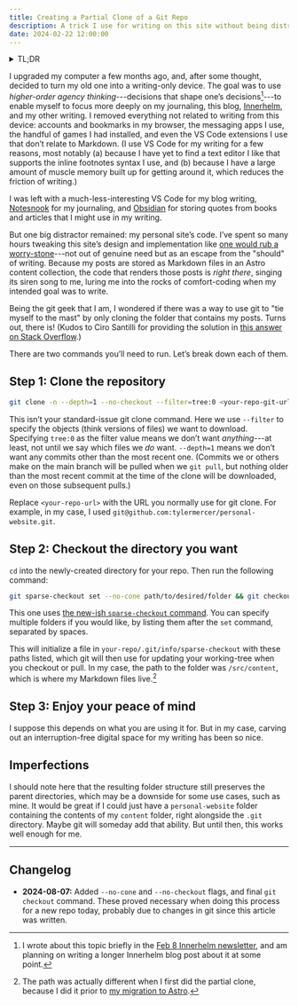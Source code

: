```yaml
---
title: Creating a Partial Clone of a Git Repo
description: A trick I use for writing on this site without being distracted by its code
date: 2024-02-22 12:00:00
---
```


<details>
<summary class="h4">TL;DR</summary>

```bash
git clone -n --depth=1 --no-checkout --filter=tree:0 <your-repo-git-url>
cd your-new-repo-folder
git sparse-checkout set --no-cone path/to/desired/folder
git checkout
```

</details>

I upgraded my computer a few months ago, and, after some thought, decided to
turn my old one into a writing-only device. The goal was to use _higher-order
agency thinking_---decisions that shape one’s
decisions[^innerhelm]---to enable myself to focus more deeply on my journaling, this blog,
[Innerhelm](https://innerhelm.com), and my other writing. I removed everything
not related to writing from this device: accounts and bookmarks in my browser,
the messaging apps I use, the handful of games I had installed, and even the VS
Code extensions I use that don’t relate to Markdown. (I use VS Code for my
writing for a few reasons, most notably (a) because I have yet to find a text
editor I like that supports the inline footnotes syntax I use, and (b) because I
have a large amount of muscle memory built up for getting around it, which
reduces the friction of writing.)

I was left with a much-less-interesting VS Code for my blog writing,
[Notesnook](https://notesnook.com/) for my journaling, and
[Obsidian](https://obsidian.md/) for storing quotes from books and articles that
I might use in my writing.

But one big distractor remained: my personal site’s code. I’ve spent so many
hours tweaking this site’s design and implementation like [one would rub a
worry-stone](https://ethanmarcotte.com/wrote/let-a-website-be-a-worry-stone/)---not
out of genuine need but as an escape from the "should" of writing. Because my
posts are stored as Markdown files in an Astro content collection, the code that
renders those posts is _right there_, singing its siren song to me, luring me
into the rocks of comfort-coding when my intended goal was to write.

Being the git geek that I am, I wondered if there was a way to use git to "tie
myself to the mast" by only cloning the folder that contains my posts. Turns
out, there is! (Kudos to Ciro Santilli for providing the solution in
[this answer on Stack Overflow](https://stackoverflow.com/a/52269934).)

There are two commands you’ll need to run. Let’s break down each of them.

## Step 1: Clone the repository

```bash
git clone -n --depth=1 --no-checkout --filter=tree:0 <your-repo-git-url>
```

This isn’t your standard-issue git clone command. Here we use `--filter` to
specify the objects (think versions of files) we want to download. Specifying
`tree:0` as the filter value means we don’t want _anything_---at least, not
until we say which files we _do_ want. `--depth=1` means we don’t want any
commits other than the most recent one. (Commits we or others make on the main
branch will be pulled when we `git pull`, but nothing older than the most recent
commit at the time of the clone will be downloaded, even on those subsequent
pulls.)

Replace `<your-repo-url>` with the URL you normally use for git clone. For
example, in my case, I used
`git@github.com:tylermercer/personal-website.git`.

## Step 2: Checkout the directory you want

`cd` into the newly-created directory for your repo. Then run the following command:

```bash
git sparse-checkout set --no-cone path/to/desired/folder && git checkout
```

This one uses
[the new-ish `sparse-checkout` command](https://www.git-scm.com/docs/git-sparse-checkout).
You can specify multiple folders if you would like, by listing them after the
`set` command, separated by spaces.

This will initialize a file in `your-repo/.git/info/sparse-checkout` with these
paths listed, which git will then use for updating your working-tree when you
checkout or pull. In my case, the path to the folder was `/src/content`, which
is where my Markdown files live.[^different-before]

## Step 3: Enjoy your peace of mind

I suppose this depends on what you are using it for. But in my case, carving out
an interruption-free digital space for my writing has been so nice.

## Imperfections

I should note here that the resulting folder structure still preserves the
parent directories, which may be a downside for some use cases, such as mine. It
would be great if I could just have a `personal-website` folder containing the
contents of my `content` folder, right alongside the `.git` directory. Maybe git
will someday add that ability. But until then, this works well enough for me.

---

## Changelog

* **2024-08-07:** Added `--no-cone` and `--no-checkout` flags, and final `git checkout`
 command. These proved necessary when doing this process for a new repo today, probably due
 to changes in git since this article was written.

[^innerhelm]: I wrote about this topic briefly in the [Feb 8 Innerhelm newsletter](https://innerhelm.com/newsletters/frustration-optimism-and-identity/#higher-order-agency-thinking),
and am planning on writing a longer Innerhelm blog post about it at some
point.

[^different-before]: The path was actually different when I first
did the partial clone, because I did it prior to
[my migration to Astro](https://github.com/tylermercer/personal-website/pull/63).
